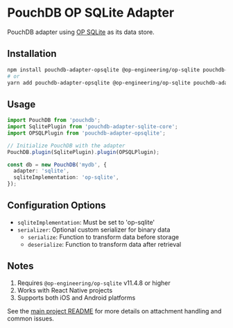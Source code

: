 # PouchDB OP SQLite Adapter


PouchDB adapter using [OP SQLite](https://github.com/OP-Engineering/op-sqlite) as its data store.

## Installation

```bash
npm install pouchdb-adapter-opsqlite @op-engineering/op-sqlite pouchdb-adapter-sqlite-core
# or
yarn add pouchdb-adapter-opsqlite @op-engineering/op-sqlite pouchdb-adapter-sqlite-core
```

## Usage

```typescript
import PouchDB from 'pouchdb';
import SqlitePlugin from 'pouchdb-adapter-sqlite-core';
import OPSQLPlugin from 'pouchdb-adapter-opsqlite';

// Initialize PouchDB with the adapter
PouchDB.plugin(SqlitePlugin).plugin(OPSQLPlugin);

const db = new PouchDB('mydb', {
  adapter: 'sqlite',
  sqliteImplementation: 'op-sqlite',
});
```

## Configuration Options

- `sqliteImplementation`: Must be set to 'op-sqlite'
- `serializer`: Optional custom serializer for binary data
  - `serialize`: Function to transform data before storage
  - `deserialize`: Function to transform data after retrieval

## Notes

1. Requires `@op-engineering/op-sqlite` v11.4.8 or higher
2. Works with React Native projects
3. Supports both iOS and Android platforms

See the [main project README](https://github.com/BingCoke/pouchdb-adapter-sqlite/) for more details on attachment handling and common issues.
